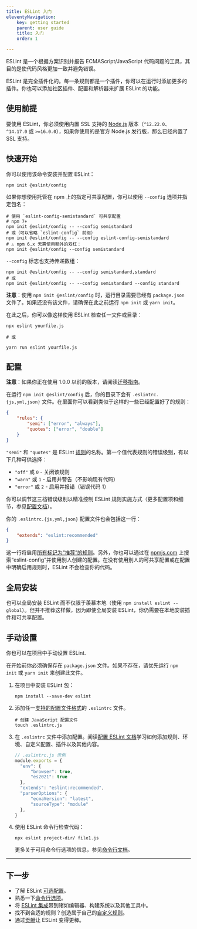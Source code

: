 ```yaml
---
title: ESLint 入门
eleventyNavigation:
    key: getting started 
    parent: user guide
    title: 入门
    order: 1

---
```


ESLint 是一个根据方案识别并报告 ECMAScript/JavaScript 代码问题的工具，其目的是使代码风格更加一致并避免错误。

ESLint 是完全插件化的。每一条规则都是一个插件，你可以在运行时添加更多的插件。你也可以添加社区插件、配置和解析器来扩展 ESLint 的功能。

## 使用前提

要使用 ESLint，你必须使用内置 SSL 支持的 [Node.js](https://nodejs.org/en/) 版本（`^12.22.0`、`^14.17.0` 或 `>=16.0.0`），如果你使用的是官方 Node.js 发行版，那么已经内置了 SSL 支持。

## 快速开始

你可以使用该命令安装并配置 ESLint：

```shell
npm init @eslint/config
```

如果你想使用托管在 npm 上的指定可共享配置，你可以使用 `--config` 选项并指定包名：

```shell
# 使用 `eslint-config-semistandard` 可共享配置
# npm 7+
npm init @eslint/config -- --config semistandard
# 或（可以省略 `eslint-config` 前缀）
npm init @eslint/config -- --config eslint-config-semistandard
# ⚠️ npm 6.x 无需使用额外的双杠：
npm init @eslint/config --config semistandard
```

`--config` 标志也支持传递数组：

```shell
npm init @eslint/config -- --config semistandard,standard
# 或
npm init @eslint/config -- --config semistandard --config standard
```

**注意**：使用 `npm init @eslint/config` 时，运行目录需要已经有 `package.json` 文件了。如果还没有该文件，请确保在此之前运行 `npm init` 或 `yarn init`。

在此之后，你可以像这样使用 ESLint 检查任一文件或目录：

```shell
npx eslint yourfile.js

# 或

yarn run eslint yourfile.js
```

## 配置

**注意**：如果你正在使用 1.0.0 以前的版本，请阅读[迁移指南](migrating-to-1.0.0)。

在运行 `npm init @eslint/config` 后，你的目录下会有 `.eslintrc.{js,yml,json}` 文件。在里面你可以看到类似于这样的一些已经配置好了的规则：

```json
{
    "rules": {
        "semi": ["error", "always"],
        "quotes": ["error", "double"]
    }
}
```

`"semi"` 和 `"quotes"` 是 ESLint [规则](../rules/)的名称。第一个值代表规则的错误级别，有以下几种可供选择：

* `"off"` 或 `0` - 关闭该规则
* `"warn"` 或 `1` - 启用并警告（不影响现有代码）
* `"error"` 或 `2` - 启用并报错（错误代码 1）

你可以调节这三档错误级别以精准控制 ESLint 规则实施方式（更多配置项和细节，参见[配置文档](configuring/)）。

你的 `.eslintrc.{js,yml,json}` 配置文件也会包括这一行：

```json
{
    "extends": "eslint:recommended"
}
```

这一行将启用[所有标记为“推荐”的规则](../rules)。另外，你也可以通过在 [npmjs.com](https://www.npmjs.com/search?q=eslint-config) 上搜索“eslint-config”并使用别人创建的配置。在没有使用别人的可共享配置或在配置中明确启用规则时，ESLint 不会检查你的代码。

## 全局安装

也可以全局安装 ESLint 而不仅限于羡慕本地（使用 `npm install eslint --global`）。但并不推荐这样做，因为即使全局安装 ESLint，你仍需要在本地安装插件和可共享配置。

## 手动设置

你也可以在项目中手动设置 ESLint.

在开始前你必须确保存在 `package.json` 文件。如果不存在，请优先运行 `npm init` 或 `yarn init` 来创建此文件。

1. 在项目中安装 ESLint 包：

   ```shell
   npm install --save-dev eslint
   ```

1. 添加任一[支持的配置文件格式](./configuring/configuration-files#配置文件格式)的 `.eslintrc` 文件。

   ```shell
   # 创建 JavaScript 配置文件
   touch .eslintrc.js
   ```

1. 在 `.eslintrc` 文件中添加配置。阅读[配置 ESLint 文档](configuring/)学习如何添加规则、环境、自定义配置、插件以及其他内容。

   ```js
   // .eslintrc.js 示例
   module.exports = {
     "env": {
         "browser": true,
         "es2021": true
     },
     "extends": "eslint:recommended",
     "parserOptions": {
         "ecmaVersion": "latest",
         "sourceType": "module"
     },
   }
   ```

1. 使用 ESLint 命令行检查代码：

   ```shell
   npx eslint project-dir/ file1.js
   ```

   更多关于可用命令行选项的信息，参见[命令行文档](./command-line-interface)。

---

## 下一步

* 了解 ESLint [可选配置](configuring/)。
* 熟悉一下[命令行选项](command-line-interface)。
* 将 [ESLint 集成](integrations)带到诸如编辑器、构建系统以及其他工具中。
* 找不到合适的规则？创造属于自己的[自定义规则](../developer-guide/working-with-rules)。
* 通过[贡献](../developer-guide/contributing/)让 ESLint 变得更棒。
